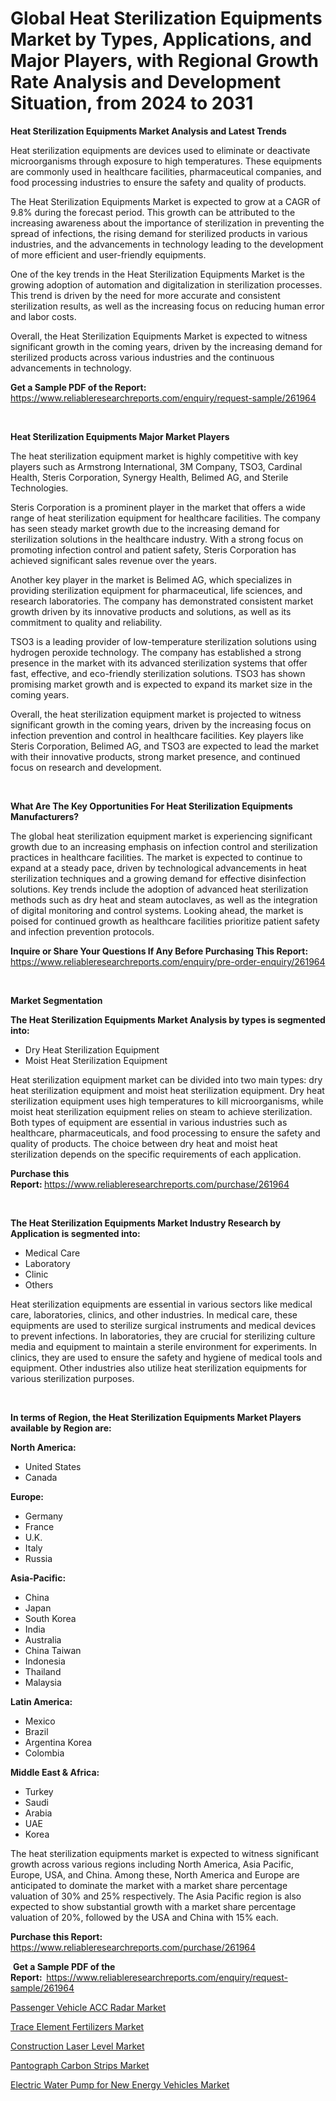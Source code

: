 <p><h1>Global Heat Sterilization Equipments Market by Types, Applications, and Major Players, with Regional Growth Rate Analysis and Development Situation, from 2024 to 2031</h1></p><p><strong>Heat Sterilization Equipments Market Analysis and Latest Trends</strong></p>
<p><p>Heat sterilization equipments are devices used to eliminate or deactivate microorganisms through exposure to high temperatures. These equipments are commonly used in healthcare facilities, pharmaceutical companies, and food processing industries to ensure the safety and quality of products.</p><p>The Heat Sterilization Equipments Market is expected to grow at a CAGR of 9.8% during the forecast period. This growth can be attributed to the increasing awareness about the importance of sterilization in preventing the spread of infections, the rising demand for sterilized products in various industries, and the advancements in technology leading to the development of more efficient and user-friendly equipments.</p><p>One of the key trends in the Heat Sterilization Equipments Market is the growing adoption of automation and digitalization in sterilization processes. This trend is driven by the need for more accurate and consistent sterilization results, as well as the increasing focus on reducing human error and labor costs.</p><p>Overall, the Heat Sterilization Equipments Market is expected to witness significant growth in the coming years, driven by the increasing demand for sterilized products across various industries and the continuous advancements in technology.</p></p>
<p><strong>Get a Sample PDF of the Report:&nbsp;</strong> <a href="https://www.reliableresearchreports.com/enquiry/request-sample/261964">https://www.reliableresearchreports.com/enquiry/request-sample/261964</a></p>
<p>&nbsp;</p>
<p><strong>Heat Sterilization Equipments Major Market Players</strong></p>
<p><p>The heat sterilization equipment market is highly competitive with key players such as Armstrong International, 3M Company, TSO3, Cardinal Health, Steris Corporation, Synergy Health, Belimed AG, and Sterile Technologies. </p><p>Steris Corporation is a prominent player in the market that offers a wide range of heat sterilization equipment for healthcare facilities. The company has seen steady market growth due to the increasing demand for sterilization solutions in the healthcare industry. With a strong focus on promoting infection control and patient safety, Steris Corporation has achieved significant sales revenue over the years.</p><p>Another key player in the market is Belimed AG, which specializes in providing sterilization equipment for pharmaceutical, life sciences, and research laboratories. The company has demonstrated consistent market growth driven by its innovative products and solutions, as well as its commitment to quality and reliability.</p><p>TSO3 is a leading provider of low-temperature sterilization solutions using hydrogen peroxide technology. The company has established a strong presence in the market with its advanced sterilization systems that offer fast, effective, and eco-friendly sterilization solutions. TSO3 has shown promising market growth and is expected to expand its market size in the coming years.</p><p>Overall, the heat sterilization equipment market is projected to witness significant growth in the coming years, driven by the increasing focus on infection prevention and control in healthcare facilities. Key players like Steris Corporation, Belimed AG, and TSO3 are expected to lead the market with their innovative products, strong market presence, and continued focus on research and development.</p></p>
<p>&nbsp;</p>
<p><strong>What Are The Key Opportunities For Heat Sterilization Equipments Manufacturers?</strong></p>
<p><p>The global heat sterilization equipment market is experiencing significant growth due to an increasing emphasis on infection control and sterilization practices in healthcare facilities. The market is expected to continue to expand at a steady pace, driven by technological advancements in heat sterilization techniques and a growing demand for effective disinfection solutions. Key trends include the adoption of advanced heat sterilization methods such as dry heat and steam autoclaves, as well as the integration of digital monitoring and control systems. Looking ahead, the market is poised for continued growth as healthcare facilities prioritize patient safety and infection prevention protocols.</p></p>
<p><strong>Inquire or Share Your Questions If Any Before Purchasing This Report:</strong> <a href="https://www.reliableresearchreports.com/enquiry/pre-order-enquiry/261964">https://www.reliableresearchreports.com/enquiry/pre-order-enquiry/261964</a></p>
<p>&nbsp;</p>
<p><strong>Market Segmentation</strong></p>
<p><strong>The Heat Sterilization Equipments Market Analysis by types is segmented into:</strong></p>
<p><ul><li>Dry Heat Sterilization Equipment</li><li>Moist Heat Sterilization Equipment</li></ul></p>
<p><p>Heat sterilization equipment market can be divided into two main types: dry heat sterilization equipment and moist heat sterilization equipment. Dry heat sterilization equipment uses high temperatures to kill microorganisms, while moist heat sterilization equipment relies on steam to achieve sterilization. Both types of equipment are essential in various industries such as healthcare, pharmaceuticals, and food processing to ensure the safety and quality of products. The choice between dry heat and moist heat sterilization depends on the specific requirements of each application.</p></p>
<p><strong>Purchase this Report:&nbsp;</strong><a href="https://www.reliableresearchreports.com/purchase/261964">https://www.reliableresearchreports.com/purchase/261964</a></p>
<p>&nbsp;</p>
<p><strong>The Heat Sterilization Equipments Market Industry Research by Application is segmented into:</strong></p>
<p><ul><li>Medical Care</li><li>Laboratory</li><li>Clinic</li><li>Others</li></ul></p>
<p><p>Heat sterilization equipments are essential in various sectors like medical care, laboratories, clinics, and other industries. In medical care, these equipments are used to sterilize surgical instruments and medical devices to prevent infections. In laboratories, they are crucial for sterilizing culture media and equipment to maintain a sterile environment for experiments. In clinics, they are used to ensure the safety and hygiene of medical tools and equipment. Other industries also utilize heat sterilization equipments for various sterilization purposes.</p></p>
<p>&nbsp;</p>
<p><strong>In terms of Region, the Heat Sterilization Equipments Market Players available by Region are:</strong></p>
<p>
    <p> <strong> North America: </strong>
        <ul>
            <li>United States</li>
            <li>Canada</li>
        </ul>
        </p> 
    <p> <strong> Europe: </strong>
        <ul>
            <li>Germany</li>
            <li>France</li>
            <li>U.K.</li>
            <li>Italy</li>
            <li>Russia</li>
        </ul>
        </p> 
    <p> <strong> Asia-Pacific: </strong>
        <ul>
            <li>China</li>
            <li>Japan</li>
            <li>South Korea</li>
            <li>India</li>
            <li>Australia</li>
            <li>China Taiwan</li>
            <li>Indonesia</li>
            <li>Thailand</li>
            <li>Malaysia</li>
        </ul>
        </p> 
    <p> <strong> Latin America: </strong>
        <ul>
            <li>Mexico</li>
            <li>Brazil</li>
            <li>Argentina Korea</li>
            <li>Colombia</li>
        </ul>
        </p> 
    <p> <strong> Middle East & Africa: </strong>
        <ul>
            <li>Turkey</li>
            <li>Saudi</li>
            <li>Arabia</li>
            <li>UAE</li>
            <li>Korea</li>
        </ul>
    </p>
    </p>
<p><p>The heat sterilization equipments market is expected to witness significant growth across various regions including North America, Asia Pacific, Europe, USA, and China. Among these, North America and Europe are anticipated to dominate the market with a market share percentage valuation of 30% and 25% respectively. The Asia Pacific region is also expected to show substantial growth with a market share percentage valuation of 20%, followed by the USA and China with 15% each.</p></p>
<p><strong>Purchase this Report: </strong><a href="https://www.reliableresearchreports.com/purchase/261964">https://www.reliableresearchreports.com/purchase/261964</a></p>
<p>&nbsp;<strong>Get a Sample PDF of the Report:&nbsp;&nbsp;</strong><a href="https://www.reliableresearchreports.com/enquiry/request-sample/261964">https://www.reliableresearchreports.com/enquiry/request-sample/261964</a></p>
<p><strong></strong></p>
<p><p><a href="https://eight-handstand-8fb.notion.site/Passenger-Vehicle-ACC-Radar-Market-Provides-a-Comprehensive-Analysis-Including-a-Macro-Overview-of-t-1660423a02de457dbc1589fff7b43131">Passenger Vehicle ACC Radar Market</a></p><p><a href="https://view.publitas.com/reportprime-1/trace-element-fertilizers-market-challenges-opportunities-and-growth-drivers-and-major-market-players-forecasted-for-period-from-2024-2031/">Trace Element Fertilizers Market</a></p><p><a href="https://skillful-vermicelli-b89.notion.site/Construction-Laser-Level-Market-Insights-Market-Players-and-Forecast-Till-2031-f67d0b8437844c31aed7b5880ac41fe8">Construction Laser Level Market</a></p><p><a href="https://view.publitas.com/reportprime-1/pantograph-carbon-strips-market-size-and-examines-its-market-scope-with-a-primary-focus-on-growth-opportunities-and-forecasted-trends-spanning-from-2024-to-2031/">Pantograph Carbon Strips Market</a></p><p><a href="https://simplistic-meeting-7ee.notion.site/Electric-Water-Pump-for-New-Energy-Vehicles-Market-Size-Growth-and-Forecast-from-2024-2031-7d10d6a52db9448798ab5d980c3d544b">Electric Water Pump for New Energy Vehicles Market</a></p></p>